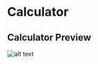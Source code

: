# Calculator

## Calculator Preview
![alt text](https://github.com/rhalp10/Calculator/blob/master/index.png "Preview")